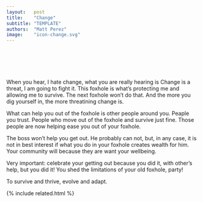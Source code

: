 ```yaml
---
layout:   post
title:    "Change"
subtitle: "TEMPLATE"
authors:  "Matt Perez"
image:    "icon-change.svg"
---
```


<div style="display:none;">
 <p><span class="_quotespan">I hate change.</span></p>
</div>

<h1>&nbsp;</h1>
 <p>When you hear, <span class="_quotespan">I hate change</span>, what you are really hearing is <span call="_quotespan">Change is a threat, I am going to fight it. This foxhole is what&rsquo;s protecting me and allowing me to survive</span>. The next foxhole won&rsquo;t do that. And the more you dig yourself in, the more threatining change is.</p>
 <p>What can help you out of the foxhole is other people around you. Peaple you trust. People who move out of the foxhole and survive just fine. Those people are now helping ease you out of your foxhole.</p>
 <p>The boss won&rsquo;t help you get out. He probably can not, but, in any case, it is not in best interest if what you do in your foxhole creates wealth for him. Your community will because they are want your wellbeing.</p>
 <p>Very important: celebrate your getting out because you did it, with other&rsquo;s help, but you did it! You shed the limitations of your old foxhole, party!</p>
 <p>To survive and thrive, evolve and adapt.</p>

{% include related.html %}
